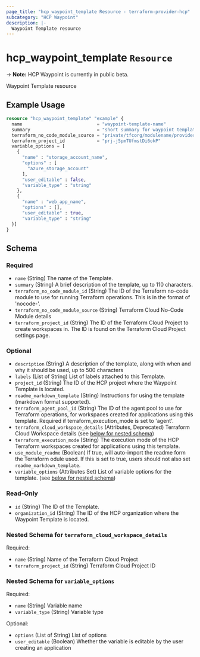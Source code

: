```yaml
---
page_title: "hcp_waypoint_template Resource - terraform-provider-hcp"
subcategory: "HCP Waypoint"
description: |-
  Waypoint Template resource
---
```


# hcp_waypoint_template `Resource`

-> **Note:** HCP Waypoint is currently in public beta.

Waypoint Template resource

## Example Usage

```terraform
resource "hcp_waypoint_template" "example" {
  name                            = "waypoint-template-name"
  summary                         = "short summary for waypoint template"
  terraform_no_code_module_source = "private/tfcorg/modulename/providername"
  terraform_project_id            = "prj-j5pmTUfmstDi6okP"
  variable_options = [
    {
      "name" : "storage_account_name",
      "options" : [
        "azure_storage_account"
      ],
      "user_editable" : false,
      "variable_type" : "string"
    },
    {
      "name" : "web_app_name",
      "options" : [],
      "user_editable" : true,
      "variable_type" : "string"
  }]
}
```

<!-- schema generated by tfplugindocs -->
## Schema

### Required

- `name` (String) The name of the Template.
- `summary` (String) A brief description of the template, up to 110 characters.
- `terraform_no_code_module_id` (String) The ID of the Terraform no-code module to use for running Terraform operations. This is in the format of 'nocode-<ID>'.
- `terraform_no_code_module_source` (String) Terraform Cloud No-Code Module details
- `terraform_project_id` (String) The ID of the Terraform Cloud Project to create workspaces in. The ID is found on the Terraform Cloud Project settings page.

### Optional

- `description` (String) A description of the template, along with when and why it should be used, up to 500 characters
- `labels` (List of String) List of labels attached to this Template.
- `project_id` (String) The ID of the HCP project where the Waypoint Template is located.
- `readme_markdown_template` (String) Instructions for using the template (markdown format supported).
- `terraform_agent_pool_id` (String) The ID of the agent pool to use for Terraform operations, for workspaces created for applications using this template. Required if terraform_execution_mode is set to 'agent'.
- `terraform_cloud_workspace_details` (Attributes, Deprecated) Terraform Cloud Workspace details (see [below for nested schema](#nestedatt--terraform_cloud_workspace_details))
- `terraform_execution_mode` (String) The execution mode of the HCP Terraform workspaces created for applications using this template.
- `use_module_readme` (Boolean) If true, will auto-import the readme form the Terraform odule used. If this is set to true, users should not also set `readme_markdown_template`.
- `variable_options` (Attributes Set) List of variable options for the template. (see [below for nested schema](#nestedatt--variable_options))

### Read-Only

- `id` (String) The ID of the Template.
- `organization_id` (String) The ID of the HCP organization where the Waypoint Template is located.

<a id="nestedatt--terraform_cloud_workspace_details"></a>
### Nested Schema for `terraform_cloud_workspace_details`

Required:

- `name` (String) Name of the Terraform Cloud Project
- `terraform_project_id` (String) Terraform Cloud Project ID


<a id="nestedatt--variable_options"></a>
### Nested Schema for `variable_options`

Required:

- `name` (String) Variable name
- `variable_type` (String) Variable type

Optional:

- `options` (List of String) List of options
- `user_editable` (Boolean) Whether the variable is editable by the user creating an application

